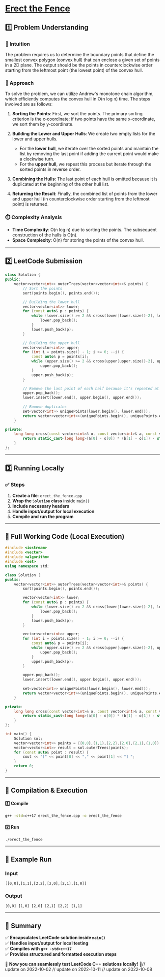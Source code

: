 # **[Erect the Fence](https://leetcode.com/problems/erect-the-fence/description/)**  

## **1️⃣ Problem Understanding**  
### **📌 Intuition**  
The problem requires us to determine the boundary points that define the smallest convex polygon (convex hull) that can enclose a given set of points in a 2D plane. The output should be the points in counterclockwise order starting from the leftmost point (the lowest point) of the convex hull.

### **🚀 Approach**  
To solve the problem, we can utilize Andrew's monotone chain algorithm, which efficiently computes the convex hull in O(n log n) time. The steps involved are as follows:

1. **Sorting the Points**: First, we sort the points. The primary sorting criterion is the x-coordinate; if two points have the same x-coordinate, we sort them by y-coordinate.

2. **Building the Lower and Upper Hulls**: We create two empty lists for the lower and upper hulls. 
   - For the **lower hull**, we iterate over the sorted points and maintain the list by removing the last point if adding the current point would make a clockwise turn.
   - For the **upper hull**, we repeat this process but iterate through the sorted points in reverse order.

3. **Combining the Hulls**: The last point of each hull is omitted because it is duplicated at the beginning of the other hull list.

4. **Returning the Result**: Finally, the combined list of points from the lower and upper hull (in counterclockwise order starting from the leftmost point) is returned.

### **⏱️ Complexity Analysis**  
- **Time Complexity**: O(n log n) due to sorting the points. The subsequent construction of the hulls is O(n).
- **Space Complexity**: O(n) for storing the points of the convex hull.

---  

## **2️⃣ LeetCode Submission**  
```cpp
class Solution {
public:
    vector<vector<int>> outerTrees(vector<vector<int>>& points) {
        // Sort the points
        sort(points.begin(), points.end());

        // Building the lower hull
        vector<vector<int>> lower;
        for (const auto& p : points) {
            while (lower.size() >= 2 && cross(lower[lower.size()-2], lower.back(), p) < 0) {
                lower.pop_back();
            }
            lower.push_back(p);
        }

        // Building the upper hull
        vector<vector<int>> upper;
        for (int i = points.size() - 1; i >= 0; --i) {
            const auto& p = points[i];
            while (upper.size() >= 2 && cross(upper[upper.size()-2], upper.back(), p) < 0) {
                upper.pop_back();
            }
            upper.push_back(p);
        }

        // Remove the last point of each half because it's repeated at the beginning of the other half
        upper.pop_back();
        lower.insert(lower.end(), upper.begin(), upper.end());
        
        // Remove duplicates
        set<vector<int>> uniquePoints(lower.begin(), lower.end());
        return vector<vector<int>>(uniquePoints.begin(), uniquePoints.end());
    }

private:
    long long cross(const vector<int>& o, const vector<int>& a, const vector<int>& b) {
        return static_cast<long long>(a[0] - o[0]) * (b[1] - o[1]) - static_cast<long long>(b[0] - o[0]) * (a[1] - o[1]);
    }
};
```  

---  

## **3️⃣ Running Locally**  
### **✅ Steps**  
1. **Create a file**: `erect_the_fence.cpp`  
2. **Wrap the `Solution` class** inside `main()`  
3. **Include necessary headers**  
4. **Handle input/output for local execution**  
5. **Compile and run the program**  

---  

## **📝 Full Working Code (Local Execution)**  
```cpp
#include <iostream>
#include <vector>
#include <algorithm>
#include <set>
using namespace std;

class Solution {
public:
    vector<vector<int>> outerTrees(vector<vector<int>>& points) {
        sort(points.begin(), points.end());

        vector<vector<int>> lower;
        for (const auto& p : points) {
            while (lower.size() >= 2 && cross(lower[lower.size()-2], lower.back(), p) < 0) {
                lower.pop_back();
            }
            lower.push_back(p);
        }

        vector<vector<int>> upper;
        for (int i = points.size() - 1; i >= 0; --i) {
            const auto& p = points[i];
            while (upper.size() >= 2 && cross(upper[upper.size()-2], upper.back(), p) < 0) {
                upper.pop_back();
            }
            upper.push_back(p);
        }

        upper.pop_back();
        lower.insert(lower.end(), upper.begin(), upper.end());
        
        set<vector<int>> uniquePoints(lower.begin(), lower.end());
        return vector<vector<int>>(uniquePoints.begin(), uniquePoints.end());
    }

private:
    long long cross(const vector<int>& o, const vector<int>& a, const vector<int>& b) {
        return static_cast<long long>(a[0] - o[0]) * (b[1] - o[1]) - static_cast<long long>(b[0] - o[0]) * (a[1] - o[1]);
    }
};

int main() {
    Solution sol;
    vector<vector<int>> points = {{0,0},{1,1},{2,2},{2,0},{2,1},{1,0}};
    vector<vector<int>> result = sol.outerTrees(points);
    for (const auto& point : result) {
        cout << "[" << point[0] << "," << point[1] << "] ";
    }
    return 0;
}
```  

---  

## **🔧 Compilation & Execution**  
#### **1️⃣ Compile**  
```bash
g++ -std=c++17 erect_the_fence.cpp -o erect_the_fence
```  

#### **2️⃣ Run**  
```bash
./erect_the_fence
```  

---  

## **🎯 Example Run**  
### **Input**  
```
[[0,0],[1,1],[2,2],[2,0],[2,1],[1,0]]
```  
### **Output**  
```
[0,0] [1,0] [2,0] [2,1] [2,2] [1,1] 
```  

---  

## **📌 Summary**  
✅ **Encapsulates LeetCode solution inside `main()`**  
✅ **Handles input/output for local testing**  
✅ **Compiles with `g++ -std=c++17`**  
✅ **Provides structured and formatted execution steps**  

🚀 **Now you can seamlessly test LeetCode C++ solutions locally!** 🚀// update on 2022-10-02
// update on 2022-10-11
// update on 2022-10-08
